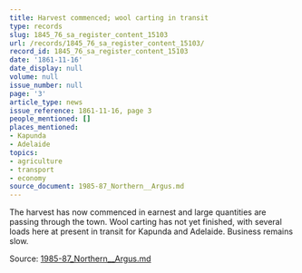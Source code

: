 ```yaml
---
title: Harvest commenced; wool carting in transit
type: records
slug: 1845_76_sa_register_content_15103
url: /records/1845_76_sa_register_content_15103/
record_id: 1845_76_sa_register_content_15103
date: '1861-11-16'
date_display: null
volume: null
issue_number: null
page: '3'
article_type: news
issue_reference: 1861-11-16, page 3
people_mentioned: []
places_mentioned:
- Kapunda
- Adelaide
topics:
- agriculture
- transport
- economy
source_document: 1985-87_Northern__Argus.md
---
```


The harvest has now commenced in earnest and large quantities are passing through the town.  Wool carting has not yet finished, with several loads here at present in transit for Kapunda and Adelaide.  Business remains slow.

Source: [1985-87_Northern__Argus.md](/downloads/markdown/1985-87_Northern__Argus.md)
